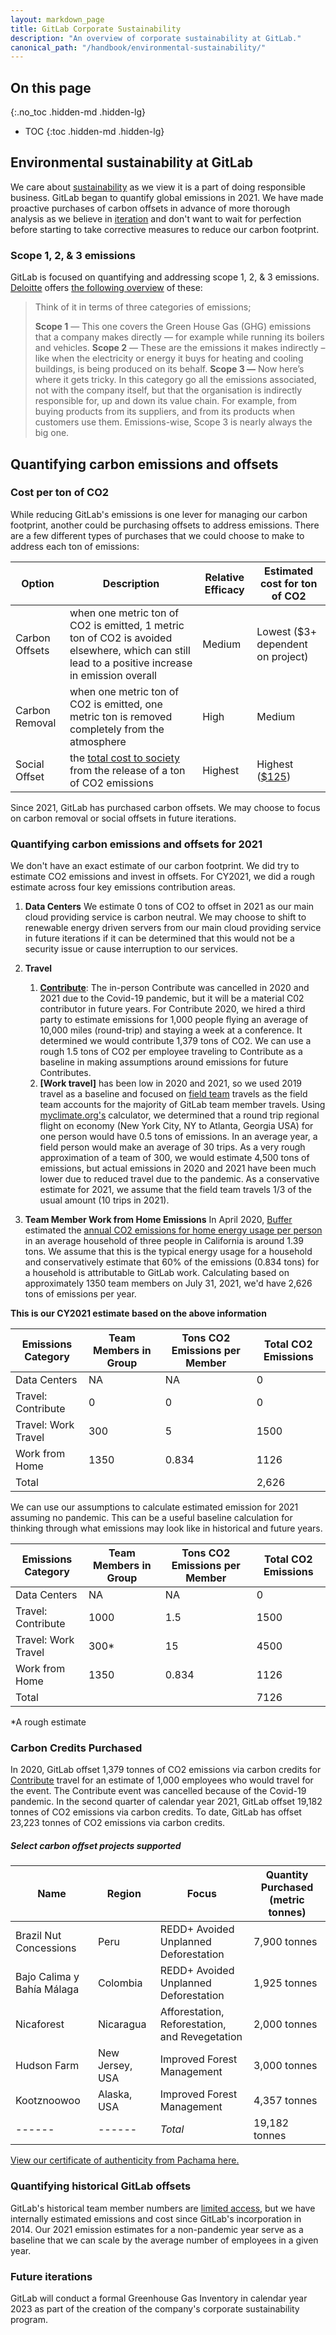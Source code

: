 ```yaml
---
layout: markdown_page
title: GitLab Corporate Sustainability
description: "An overview of corporate sustainability at GitLab."
canonical_path: "/handbook/environmental-sustainability/"
---
```


## On this page
{:.no_toc .hidden-md .hidden-lg}

- TOC
{:toc .hidden-md .hidden-lg}

## Environmental sustainability at GitLab

We care about [sustainability](/handbook/people-group/sustainability/) as we view it is a part of doing responsible business. GitLab began to quantify global emissions in 2021. We have made proactive purchases of carbon offsets in advance of more thorough analysis as we believe in [iteration](/handbook/values/#iteration) and don't want to wait for perfection before starting to take corrective measures to reduce our carbon footprint.

### Scope 1, 2, & 3 emissions

GitLab is focused on quantifying and addressing scope 1, 2, & 3 emissions. [Deloitte](https://www2.deloitte.com/uk/en/explore/home.html) offers [the following overview](https://www2.deloitte.com/uk/en/focus/climate-change/zero-in-on-scope-1-2-and-3-emissions.html) of these:

>Think of it in terms of three categories of emissions;
>
>**Scope 1** — This one covers the Green House Gas (GHG) emissions that a company makes directly — for example while running its boilers and vehicles.
>**Scope 2** — These are the emissions it makes indirectly – like when the electricity or energy it buys for heating and cooling buildings, is being produced on its behalf.
>**Scope 3 —** Now here’s where it gets tricky. In this category go all the emissions associated, not with the company itself, but that the organisation is indirectly responsible for, up and down its value chain. For example, from buying products from its suppliers, and from its products when customers use them. Emissions-wise, Scope 3 is nearly always the big one.

## Quantifying carbon emissions and offsets

### Cost per ton of CO2

While reducing GitLab's emissions is one lever for managing our carbon footprint, another could be purchasing offsets to address emissions. There are a few different types of purchases that we could choose to make to address each ton of emissions:

| Option | Description | Relative Efficacy | Estimated cost for ton of CO2|
| ------ | ------ | ------ | ------ |
| Carbon Offsets | when one metric ton of CO2 is emitted, 1 metric ton of CO2 is avoided elsewhere, which can still lead to a positive increase in emission overall | Medium | Lowest ($3+ dependent on project) |
| Carbon Removal | when one metric ton of CO2 is emitted, one metric ton is removed completely from the atmosphere | High | Medium |
| Social Offset | the [total cost to society](https://impactlab.org/research/updating-the-united-states-governments-social-cost-of-carbon/) from the release of a ton of CO2 emissions | Highest | Highest ([$125](https://impactlab.org/research/updating-the-united-states-governments-social-cost-of-carbon/)) |

Since 2021, GitLab has purchased carbon offsets. We may choose to focus on carbon removal or social offsets in future iterations.

### Quantifying carbon emissions and offsets for 2021

We don't have an exact estimate of our carbon footprint. We did try to estimate CO2 emissions and invest in offsets. For CY2021, we did a rough estimate across four key emissions contribution areas.

1. **Data Centers**
We estimate 0 tons of CO2 to offset in 2021 as our main cloud providing service is carbon neutral. We may choose to shift to renewable energy driven servers from our main cloud providing service in future iterations if it can be determined that this would not be a security issue or cause interruption to our services.

1. **Travel**
    1. **[Contribute](https://about.gitlab.com/events/gitlab-contribute/)**: The in-person Contribute was cancelled in 2020 and 2021 due to the Covid-19 pandemic, but it will be a material C02 contributor in future years. For Contribute 2020, we hired a third party to estimate emissions for 1,000 people flying an average of 10,000 miles (round-trip) and staying a week at a conference. It determined we would contribute 1,379 tons of CO2. We can use a rough 1.5 tons of CO2 per employee traveling to Contribute as a baseline in making assumptions around emissions for future Contributes.
    1. **[Work travel]** has been low in 2020 and 2021, so we used 2019 travel as a baseline and focused on [field team](/handbook/sales/) travels as the field team accounts for the majority of GitLab team member travels. Using [myclimate.org's](https://co2.myclimate.org/en/portfolios?calculation_id=4024000) calculator, we determined that a round trip regional flight on economy (New York City, NY to Atlanta, Georgia USA) for one person would have 0.5 tons of emissions. In an average year, a field person would make an average of 30 trips. As a very rough approximation of a team of 300, we would estimate 4,500 tons of emissions, but actual emissions in 2020 and 2021 have been much lower due to reduced travel due to the pandemic. As a conservative estimate for 2021, we assume that the field team travels 1/3 of the usual amount (10 trips in 2021).

1. **Team Member Work from Home Emissions**
In April 2020, [Buffer](https://buffer.com/) estimated the [annual CO2 emissions for home energy usage per person](https://buffer.com/resources/carbon-footprint/) in an average household of three people in California is around 1.39 tons. We assume that this is the typical energy usage for a household and conservatively estimate that 60% of the emissions (0.834 tons) for a household is attributable to GitLab work. Calculating based on approximately 1350 team members on July 31, 2021, we'd have 2,626 tons of emissions per year.

**This is our CY2021 estimate based on the above information**

| Emissions Category | Team Members in Group | Tons CO2 Emissions per Member | Total CO2 Emissions |
| ------ | ------ |------ | ------ |
| Data Centers | NA |NA | 0 |
| Travel: Contribute | 0 |0 | 0 |
| Travel: Work Travel | 300 | 5 | 1500 |
| Work from Home | 1350 |0.834 | 1126 |
| Total |  | | 2,626 |

We can use our assumptions to calculate estimated emission for 2021 assuming no pandemic. This can be a useful baseline calculation for thinking through what emissions may look like in historical and future years.

| Emissions Category | Team Members in Group | Tons CO2 Emissions per Member | Total CO2 Emissions |
| ------ | ------ |------ | ------ |
| Data Centers | NA |NA | 0 |
| Travel: Contribute | 1000 | 1.5 | 1500 |
| Travel: Work Travel | 300* | 15 | 4500 |
| Work from Home | 1350 |0.834 | 1126 |
| Total |  | | 7126 |
 *A rough estimate

### Carbon Credits Purchased 

In 2020, GitLab offset 1,379 tonnes of CO2 emissions via carbon credits for [Contribute](/events/gitlab-contribute/) travel for an estimate of 1,000 employees who would travel for the event. The Contribute event was cancelled because of the Covid-19 pandemic. In the second quarter of calendar year 2021, GitLab offset 19,182 tonnes of CO2 emissions via carbon credits. To date, GitLab has offset 23,223 tonnes of CO2 emissions via carbon credits.
##### Select carbon offset projects supported

| Name | Region | Focus | Quantity Purchased (metric tonnes) |
| ------ | ------ | ------ | ------ |
| Brazil Nut Concessions | Peru | REDD+ Avoided Unplanned Deforestation | 7,900 tonnes |
| Bajo Calima y Bahía Málaga | Colombia | REDD+ Avoided Unplanned Deforestation | 1,925 tonnes |
| Nicaforest | Nicaragua | Afforestation, Reforestation, and Revegetation | 2,000 tonnes |
| Hudson Farm | New Jersey, USA | Improved Forest Management | 3,000 tonnes |
| Kootznoowoo | Alaska, USA | Improved Forest Management | 4,357 tonnes |
| ------ | ------ | _Total_ | 19,182 tonnes |

[View our certificate of authenticity from Pachama here.](about.gitlab.com/carbon_zero/PCCC-001105-Gitlab-10_27_2021__1_.pdf)
### Quantifying historical GitLab offsets

GitLab's historical team member numbers are [limited access](/handbook/communication/confidentiality-levels/#limited-access), but we have internally estimated emissions and cost since GitLab's incorporation in 2014. Our 2021 emission estimates for a non-pandemic year serve as a baseline that we can scale by the average number of employees in a given year. 

### Future iterations

GitLab will conduct a formal Greenhouse Gas Inventory in calendar year 2023 as part of the creation of the company's corporate sustainability program.



